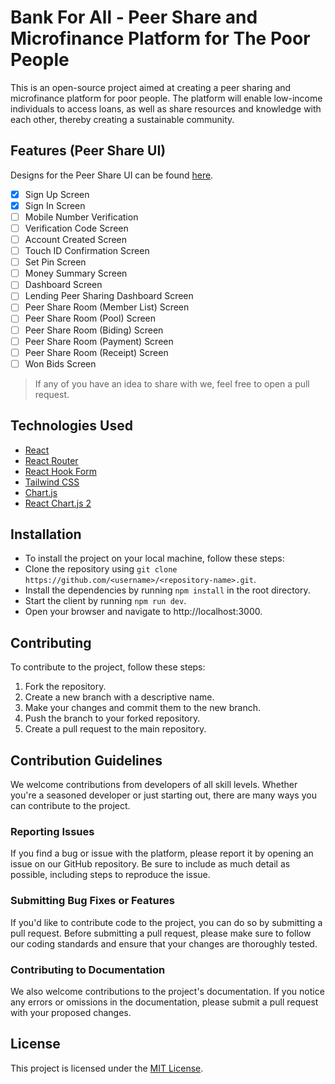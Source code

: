 # Bank For All - Peer Share and Microfinance Platform for The Poor People

This is an open-source project aimed at creating a peer sharing and microfinance platform for poor people. The platform will enable low-income individuals to access loans, as well as share resources and knowledge with each other, thereby creating a sustainable community.

## Features (Peer Share UI)

Designs for the Peer Share UI can be found [here](https://www.figma.com/file/Yu0nvrBNCMECjOXc4wi7rX/Debt%2FInvest?node-id=621-5414&t=wfw8J1xjAVorqbqs-0).

- [x] Sign Up Screen
- [x] Sign In Screen
- [ ] Mobile Number Verification
- [ ] Verification Code Screen
- [ ] Account Created Screen
- [ ] Touch ID Confirmation Screen
- [ ] Set Pin Screen
- [ ] Money Summary Screen
- [ ] Dashboard Screen
- [ ] Lending Peer Sharing Dashboard Screen
- [ ] Peer Share Room (Member List) Screen
- [ ] Peer Share Room (Pool) Screen
- [ ] Peer Share Room (Biding) Screen
- [ ] Peer Share Room (Payment) Screen
- [ ] Peer Share Room (Receipt) Screen
- [ ] Won Bids Screen

> If any of you have an idea to share with we, feel free to open a pull request.

## Technologies Used

- [React](https://reactjs.org/)
- [React Router](https://reactrouter.com/)
- [React Hook Form](https://react-hook-form.com/)
- [Tailwind CSS](https://tailwindcss.com/)
- [Chart.js](https://www.chartjs.org/)
- [React Chart.js 2](https://www.npmjs.com/package/react-chartjs-2)

## Installation

- To install the project on your local machine, follow these steps:
- Clone the repository using `git clone https://github.com/<username>/<repository-name>.git`.
- Install the dependencies by running `npm install` in the root directory.
- Start the client by running `npm run dev`.
- Open your browser and navigate to http://localhost:3000.

## Contributing

To contribute to the project, follow these steps:

1. Fork the repository.
2. Create a new branch with a descriptive name.
3. Make your changes and commit them to the new branch.
4. Push the branch to your forked repository.
5. Create a pull request to the main repository.

## Contribution Guidelines

We welcome contributions from developers of all skill levels. Whether you're a seasoned developer or just starting out, there are many ways you can contribute to the project.

### Reporting Issues

If you find a bug or issue with the platform, please report it by opening an issue on our GitHub repository. Be sure to include as much detail as possible, including steps to reproduce the issue.

### Submitting Bug Fixes or Features

If you'd like to contribute code to the project, you can do so by submitting a pull request. Before submitting a pull request, please make sure to follow our coding standards and ensure that your changes are thoroughly tested.

### Contributing to Documentation

We also welcome contributions to the project's documentation. If you notice any errors or omissions in the documentation, please submit a pull request with your proposed changes.

## License

This project is licensed under the [MIT License](./LICENSE).
